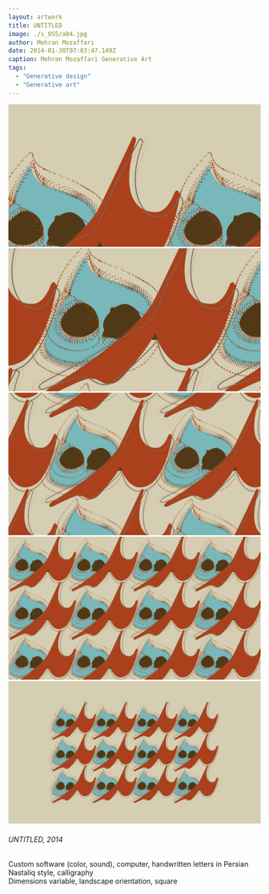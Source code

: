 ```yaml
---
layout: artwork
title: UNTITLED
image: ./s_055/a04.jpg
author: Mehran Mozaffari
date: 2014-01-30T07:03:47.149Z
caption: Mehran Mozaffari Generative Art
tags: 
  - "Generative design"
  - "Generative art"
---
```


![UNTITLED - Mehran Mozaffari Generative Art](./s_055/a01.jpg)
![UNTITLED - Mehran Mozaffari Generative Art](./s_055/a02.jpg)
![UNTITLED - Mehran Mozaffari Generative Art](./s_055/a03.jpg)
![UNTITLED - Mehran Mozaffari Generative Art](./s_055/a04.jpg)
![UNTITLED - Mehran Mozaffari Generative Art](./s_055/a05.jpg) 


###### UNTITLED, 2014
Custom software (color, sound), computer, handwritten letters in Persian Nastaliq style, calligraphy <br>
Dimensions variable, landscape orientation, square
